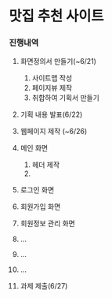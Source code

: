 # 맛집 추천 사이트

### 진행내역

1. 화면정의서 만들기(~6/21)

   1. 사이트맵 작성
   2. 페이지뷰 제작
   3. 취합하여 기획서 만들기

2.  기획 내용 발표(6/22)

3.  웹페이지 제작 (~6/26)

   1. 메인 화면
      1. 헤더 제작
      2.  

   2. 로그인 화면

   3. 회원가입 화면
   4. 회원정보 관리 화면
   5. ...
   6. ...
   7. ...

4.  과제 제출(6/27)